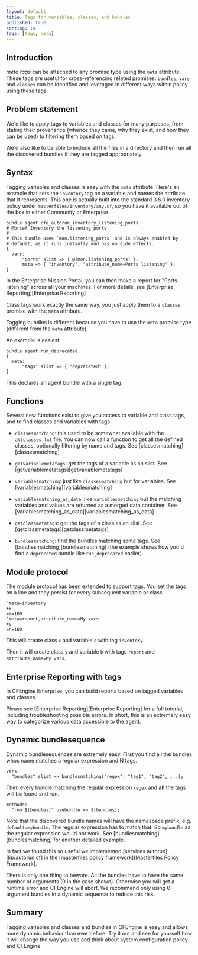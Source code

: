 ```yaml
---
layout: default
title: Tags for variables, classes, and bundles
published: true
sorting: 14
tags: [tags, meta]
---
```


## Introduction

*meta tags* can be attached to any promise type using the `meta` attribute.
These tags are useful for cross-referencing related promises. `bundles`, `vars`
and `classes` can be identified and leveraged in different ways within policy
using these tags.

## Problem statement

We'd like to apply tags to variables and classes for many purposes,
from stating their provenance (whence they came, why they exist, and
how they can be used) to filtering them based on tags.

We'd also like to be able to include all the files in a directory and
then run all the discovered bundles if they are tagged appropriately.

## Syntax

Tagging variables and classes is easy with the `meta` attribute.
Here's an example that sets the `inventory` tag on a variable and
names the attribute that it represents. This one is actually built
into the standard 3.6.0 inventory policy under
`masterfiles/inventory/any.cf`, so you have it available out
of the box in either Community or Enterprise.

```cf3
bundle agent cfe_autorun_inventory_listening_ports
# @brief Inventory the listening ports
#
# This bundle uses `mon.listening_ports` and is always enabled by
# default, as it runs instantly and has no side effects.
{
  vars:
      "ports" slist => { @(mon.listening_ports) },
      meta => { "inventory", "attribute_name=Ports listening" };
}
```

In the Enterprise Mission Portal, you can then make a report for
"Ports listening" across all your machines. For more details, see
[Enterprise Reporting][Enterprise Reporting]

Class tags work exactly the same way, you just apply them to a
`classes` promise with the `meta` attribute.

Tagging bundles is different because you have to use the `meta`
promise type (different from the `meta` attribute).

An example is easiest:

```cf3
bundle agent run_deprecated
{
  meta:
      "tags" slist => { "deprecated" };
}
```

This declares an agent bundle with a single tag.

## Functions

Several new functions exist to give you access to variable and class
tags, and to find classes and variables with tags.

* `classesmatching`: this used to be somewhat available with the
`allclasses.txt` file. You can now call a function to get all the
defined classes, optionally filtering by name and tags. See
[classesmatching][classesmatching]

* `getvariablemetatags`: get the tags of a variable as an slist. See
[getvariablemetatags][getvariablemetatags]

* `variablesmatching`: just like `classesmatching` but for variables.
See [variablesmatching][variablesmatching]

* `variablesmatching_as_data`: like `variablesmatching` but the matching
variables and values are returned as a merged data container. See
[variablesmatching_as_data][variablesmatching_as_data]

* `getclassmetatags`: get the tags of a class as an slist. See
[getclassmetatags][getclassmetatags]

* `bundlesmatching`: find the bundles matching some tags. See
[bundlesmatching][bundlesmatching]
(the example shows how you'd find a `deprecated` bundle like
`run_deprecated` earlier).

## Module protocol

The module protocol has been extended to support tags. You set the
tags on a line and they persist for every subsequent variable or
class.

```
^meta=inventory
+x
=a=100
^meta=report,attribute_name=My vars
+y
=n=100
```

This will create class `x` and variable `a` with tag `inventory`.

Then it will create class `y` and variable `b` with tags `report` and
`attribute_name=My vars`.

## Enterprise Reporting with tags

In CFEngine Enterprise, you can build reports based on tagged variables and
classes.

Please see [Enterprise Reporting][Enterprise Reporting] for a full tutorial,
including troubleshooting possible errors. In short, this is an extremely easy
way to categorize various data accessible to the agent.

## Dynamic bundlesequence

Dynamic bundlesequences are extremely easy. First you find all the bundles whos
name matches a regular expression and N tags.

```cf3
vars:
  "bundles" slist => bundlesmatching("regex", "tag1", "tag2", ...);
```

Then every bundle matching the regular expression `regex` and **all**
the tags will be found and run.

```cf3
methods:
  "run $(bundles)" usebundle => $(bundles);
```

Note that the discovered bundle names will have the namespace prefix,
e.g. `default:mybundle`. The regular expression has to match that. So
`mybundle` as the regular expression would not work. See
[bundlesmatching][bundlesmatching]
for another detailed example.

In fact we found this so useful we
implemented [services autorun][lib/autorun.cf] in
the [masterfiles policy framework][Masterfiles Policy Framework].

There is only one thing to beware. All the bundles have to have the
same number of arguments (0 in the case shown). Otherwise you will get
a runtime error and CFEngine will abort. We recommend only using
0-argument bundles in a dynamic sequence to reduce this risk.

## Summary

Tagging variables and classes and bundles in CFEngine is easy and allows more
dynamic behavior than ever before. Try it out and see for yourself how it will
change the way you use and think about system configuration policy and CFEngine.
